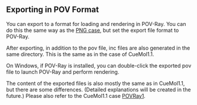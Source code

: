 ## Exporting in POV Format
You can export to a format for loading and rendering in POV-Ray.
You can do this the same way as the [PNG case](../ImageExport), but set the export file format to POV-Ray.

After exporting, in addition to the pov file, inc files are also generated in the same directory.
This is the same as in the case of CueMol1.1.

On Windows, if POV-Ray is installed, you can double-click the exported pov file to launch POV-Ray and perform rendering.

The content of the exported files is also mostly the same as in CueMol1.1, but there are some differences. (Detailed explanations will be created in the future.)
Please also refer to the CueMol1.1 case [POVRay1](../../POVRay1).
